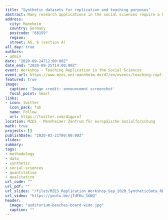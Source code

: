```yaml
---
title: "Synthetic datasets for replication and teaching purposes"
abstract: Many research applications in the social sciences require a high degree of confidentiality to protect research subjects. This hinders the need for data access to other scientists and open access standards and workflows. This is particularly true for qualitative data sources as part of Mixed Methods research designs. Synthetic datasets feature the same statistical characteristics of original datasets, while making a traceback to research subject identities impossible. This presentation briefly presents the methods involved in creating synthetic datasets and  some suggestions, how such synthetic datasets could be used to allow for Open Access and transparent data access while also maintaining the required high ethical and legal data protection standards required for sensitive data collections. It also provides some ideas about using synthetic datasets as part of methods teaching.
address:
  city: Mannheim
  country: Germany
  postcode: "68159"
  region:
  street: A5, 6 (section A)
all_day: true
authors:
- admin
date: "2020-09-24T12:00:00Z"
date_end: "2020-09-25T14:00:00Z"
event: Workshop - Teaching Replication in the Social Sciences
event_url: https://www.mzes.uni-mannheim.de/d7/en/events/teaching-replication-in-the-social-sciences
featured: true
image:
  caption: 'Image credit: announcemnt screenshot'
  focal_point: Smart
links:
- icon: twitter
  icon_pack: fab
  name: Follow
  url: https://twitter.com/digprof
location: MZES - Mannheimer Zentrum für europäische Sozialforschung
math: true
projects: []
publishDate: "2020-03-21T00:00:00Z"
slides:
summary:
tags:
- methodology
- data
- synthetic
- social-sciences
- quantitative
- qualitative
url_code: ""
url_pdf: ""
url_slides: "/files/MZES_Replication_Workshop_Sep_2020_SyntheticData_RENNSTICH.pdf"
url_video: "https://youtu.be/jTdFHu_1GNQ"
header:
  image: "auditorium-benches-board-wide.jpg"
  caption: ""
---
```

